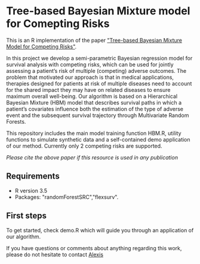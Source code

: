 # Tree-based Bayesian Mixture model for Comepting Risks

This is an R implementation of the paper ["Tree-based Bayesian Mixture Model for Competing Risks"](http://proceedings.mlr.press/v84/bellot18a.html). 

In this project we  develop a semi-parametric Bayesian regression model for survival analysis with competing risks, which can be used for jointly assessing a patient’s risk of multiple (competing) adverse outcomes. The problem that motivated our approach is that in medical applications, therapies designed for patients at risk of multiple diseases need to account for the shared impact they may have on related diseases to ensure maximum overall well-being. Our algorithm is based on a Hierarchical Bayesian Mixture (HBM) model that describes survival paths in which a patient’s covariates influence both the estimation of the type of adverse event and the subsequent survival trajectory through Multivariate Random Forests. 

This repository includes the main model training function HBM.R, utility functions to simulate synthetic data and a self-contained demo application of our method. Currently only 2 competing risks are supported.

*Please cite the above paper if this resource is used in any publication*

## Requirements

* R version 3.5
* Packages: "randomForestSRC","flexsurv".

## First steps
To get started, check demo.R which will guide you through an application of our algorithm.

If you have questions or comments about anything regarding this work, please do not hesitate to contact [Alexis](https://alexisbellot.github.io/Website/)
